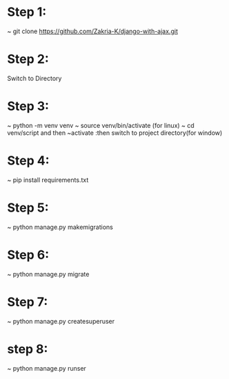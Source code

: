 # Step 1:
~ git clone https://github.com/Zakria-K/django-with-ajax.git

# Step 2:
Switch to Directory

# Step 3:
~ python -m venv venv
~ source venv/bin/activate (for linux)
~ cd venv/script and then ~activate :then switch to project directory(for window)

# Step 4:
~ pip install requirements.txt

# Step 5:
~ python manage.py makemigrations

# Step 6:
~ python manage.py migrate

# Step 7:
~ python manage.py createsuperuser

# step 8:
~ python manage.py runser


